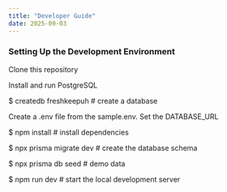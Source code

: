 ```yaml
---
title: "Developer Guide"
date: 2025-09-03
---
```

### Setting Up the Development Environment

Clone this repository

Install and run PostgreSQL

$ createdb freshkeepuh # create a database

Create a .env file from the sample.env. Set the DATABASE_URL

$ npm install # install dependencies

$ npx prisma migrate dev # create the database schema

$ npx prisma db seed # demo data

$ npm run dev # start the local development server